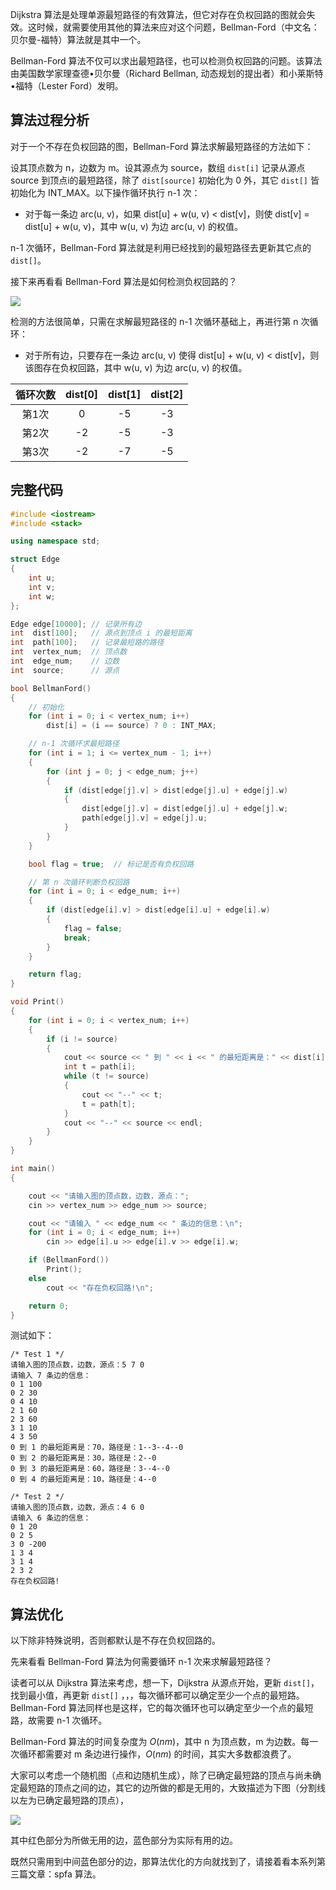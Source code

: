 Dijkstra 算法是处理单源最短路径的有效算法，但它对存在负权回路的图就会失效。这时候，就需要使用其他的算法来应对这个问题，Bellman-Ford（中文名：贝尔曼-福特）算法就是其中一个。

Bellman-Ford 算法不仅可以求出最短路径，也可以检测负权回路的问题。该算法由美国数学家理查德•贝尔曼（Richard Bellman, 动态规划的提出者）和小莱斯特•福特（Lester Ford）发明。

## 算法过程分析

对于一个不存在负权回路的图，Bellman-Ford 算法求解最短路径的方法如下：

设其顶点数为 n，边数为 m。设其源点为 source，数组 `dist[i]` 记录从源点 source 到顶点i的最短路径，除了 `dist[source]` 初始化为 0 外，其它 `dist[]` 皆初始化为 INT_MAX。以下操作循环执行 n-1 次：

*  对于每一条边 arc(u, v)，如果 dist[u] + w(u, v) < dist[v]，则使 dist[v] = dist[u] + w(u, v)，其中 w(u, v) 为边 arc(u, v) 的权值。

n-1 次循环，Bellman-Ford 算法就是利用已经找到的最短路径去更新其它点的 `dist[]`。

接下来再看看 Bellman-Ford 算法是如何检测负权回路的？

![](https://cdn.ethsonliu.com/x1/20180331_02.png)

检测的方法很简单，只需在求解最短路径的 n-1 次循环基础上，再进行第 n 次循环：

* 对于所有边，只要存在一条边 arc(u, v) 使得 dist[u] + w(u, v) < dist[v]，则该图存在负权回路，其中 w(u, v) 为边 arc(u, v) 的权值。

| 循环次数 | dist[0] | dist[1] | dist[2] |
| :--: | :-----: | :-----: | :-----: |
| 第1次  |    0    |   -5    |   -3    |
| 第2次  |   -2    |   -5    |   -3    |
| 第3次  |   -2    |   -7    |   -5    |

## 完整代码

```c++
#include <iostream>
#include <stack>

using namespace std;

struct Edge
{
	int u;
	int v;
	int w;
};

Edge edge[10000]; // 记录所有边
int  dist[100];   // 源点到顶点 i 的最短距离
int  path[100];   // 记录最短路的路径
int  vertex_num;  // 顶点数
int  edge_num;    // 边数
int  source;      // 源点

bool BellmanFord()
{
	// 初始化
	for (int i = 0; i < vertex_num; i++)
		dist[i] = (i == source) ? 0 : INT_MAX;

	// n-1 次循环求最短路径
	for (int i = 1; i <= vertex_num - 1; i++)
	{
		for (int j = 0; j < edge_num; j++)
		{
			if (dist[edge[j].v] > dist[edge[j].u] + edge[j].w)
			{
				dist[edge[j].v] = dist[edge[j].u] + edge[j].w;
				path[edge[j].v] = edge[j].u;
			}
		}
	}

	bool flag = true;  // 标记是否有负权回路

	// 第 n 次循环判断负权回路
	for (int i = 0; i < edge_num; i++)
	{
		if (dist[edge[i].v] > dist[edge[i].u] + edge[i].w)
		{
			flag = false;
			break;
		}
	}

	return flag;
}

void Print()
{
	for (int i = 0; i < vertex_num; i++)
	{
		if (i != source)
		{
			cout << source << " 到 " << i << " 的最短距离是：" << dist[i] << "，路径是：" << i;
			int t = path[i];
			while (t != source)
			{
				cout << "--" << t;
				t = path[t];
			}
			cout << "--" << source << endl;
		}
	}
}

int main()
{

	cout << "请输入图的顶点数，边数，源点：";
	cin >> vertex_num >> edge_num >> source;

	cout << "请输入 " << edge_num << " 条边的信息：\n";
	for (int i = 0; i < edge_num; i++)
		cin >> edge[i].u >> edge[i].v >> edge[i].w;

	if (BellmanFord())
		Print();
	else
		cout << "存在负权回路!\n";

	return 0;
}
```

测试如下：

```plaintext
/* Test 1 */
请输入图的顶点数，边数，源点：5 7 0
请输入 7 条边的信息：
0 1 100
0 2 30
0 4 10
2 1 60
2 3 60
3 1 10
4 3 50
0 到 1 的最短距离是：70，路径是：1--3--4--0
0 到 2 的最短距离是：30，路径是：2--0
0 到 3 的最短距离是：60，路径是：3--4--0
0 到 4 的最短距离是：10，路径是：4--0

/* Test 2 */
请输入图的顶点数，边数，源点：4 6 0
请输入 6 条边的信息：
0 1 20
0 2 5
3 0 -200
1 3 4
3 1 4
2 3 2
存在负权回路!
```
## 算法优化

以下除非特殊说明，否则都默认是不存在负权回路的。

先来看看 Bellman-Ford 算法为何需要循环 n-1 次来求解最短路径？

读者可以从 Dijkstra 算法来考虑，想一下，Dijkstra 从源点开始，更新 `dist[]`，找到最小值，再更新 `dist[]` ，，，每次循环都可以确定至少一个点的最短路。Bellman-Ford 算法同样也是这样，它的每次循环也可以确定至少一个点的最短路，故需要 n-1 次循环。

Bellman-Ford 算法的时间复杂度为 $O(nm)$，其中 n 为顶点数，m 为边数。每一次循环都需要对 m 条边进行操作，$O(nm)$ 的时间，其实大多数都浪费了。

大家可以考虑一个随机图（点和边随机生成），除了已确定最短路的顶点与尚未确定最短路的顶点之间的边，其它的边所做的都是无用的，大致描述为下图（分割线以左为已确定最短路的顶点），

![](https://cdn.ethsonliu.com/x1/20180331_03.png)

其中红色部分为所做无用的边，蓝色部分为实际有用的边。

既然只需用到中间蓝色部分的边，那算法优化的方向就找到了，请接着看本系列第三篇文章：spfa 算法。
